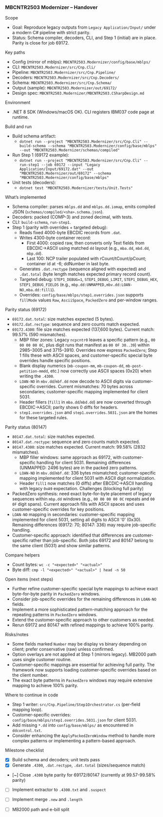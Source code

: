 ### MBCNTR2503 Modernizer – Handover

Scope
- Goal: Reproduce legacy outputs from `Legacy Application/Input/` under a modern C# pipeline with strict parity.
- Status: Schema compiler, decoders, CLI, and Step 1 (initial) are in place. Parity is close for job 69172.

Key paths
- Config (mirror of mblps): `MBCNTR2503.Modernizer/config/base/mblps/`
- CLI: `MBCNTR2503.Modernizer/src/Cnp.Cli/`
- Pipeline: `MBCNTR2503.Modernizer/src/Cnp.Pipeline/`
- Decoders: `MBCNTR2503.Modernizer/src/Cnp.Decoders/`
- Schema: `MBCNTR2503.Modernizer/src/Cnp.Schema/`
- Output (sample): `MBCNTR2503.Modernizer/out/69172/`
- Design spec: `MBCNTR2503.Modernizer/MBCNTR2503.CSharpDesign.md`

Environment
- .NET 8 SDK (Windows/macOS OK). CLI registers IBM037 code page at runtime.

Build and run
- Build schema artifact:
  - `dotnet run --project "MBCNTR2503.Modernizer/src/Cnp.Cli" -- build-schema --schema "MBCNTR2503.Modernizer/config/base/mblps" --out "MBCNTR2503.Modernizer/schemas/compiled"`
- Run Step 1 (69172 example):
  - `dotnet run --project "MBCNTR2503.Modernizer/src/Cnp.Cli" -- run-step1 --job 69172 --input "Legacy Application/Input/69172.dat" --out "MBCNTR2503.Modernizer/out/69172" --schema "MBCNTR2503.Modernizer/config/base/mblps"`
- Unit tests (decoders):
  - `dotnet test "MBCNTR2503.Modernizer/tests/Unit.Tests"`

What’s implemented
- Schema compiler: parses `mblps.dd` and `mblps.dd.iomap`, emits compiled JSON (`schemas/compiled/<sha>.schema.json`).
- Decoders: packed (COMP-3) and zoned decimal, with tests.
- CLI: `build-schema`, `run-step1`.
- Step 1 (parity with overrides + targeted debug):
  - Reads fixed 4000-byte EBCDIC records from `.dat`.
  - Writes 4300-byte container record:
    - First 4000: copied raw, then converts only Text fields from EBCDIC→ASCII using matched `dd` layout (e.g., `mba.dd`, `mbd.dd`, `mbp.dd`).
    - Last 100: NCP trailer populated with rCount/tCount/pCount; container id at -6; ddNumber in last byte.
  - Generates `.dat.rectype` (sequence aligned with expected) and `.dat.total` (byte length matches expected primary record count).
  - Targeted debug: `STEP1_DEBUG=1`, `STEP1_DEBUG_LIMIT`, `STEP1_DEBUG_HEX`, `STEP1_DEBUG_FIELDS` (e.g., `mbp.dd:UNMAPPED,mbv.dd:LOAN-NO,mba.dd:fill1`).
  - Overrides: `config/base/mblps/step1.overrides.json` supports `fillMode` values `Raw`, `AsciiSpace`, `PackedZero` and per-window ranges.

Parity status (69172)
- `69172.dat.total`: size matches expected (5 bytes).
- `69172.dat.rectype`: sequence and zero counts match expected.
- `69172.4300`: file size matches expected (137,600 bytes). Current match: 99.57% (590 mismatches).
  - MBP filler zones: Legacy `ncpcntr0` leaves a specific pattern (e.g., `00 00 00 00 0C`, plus digit runs that manifest as `00 0F 30..39`) within 2985–3005 and 3715–3910. Overrides now express `PackedZero`; Step 1 fills these with ASCII spaces, and customer-specific special byte overrides handle specific positions.
  - Blank display numerics (`mb-coupon-mm`, `mb-coupon-dd`, `mb-post-petition-mmdd`, etc.) now correctly use ASCII spaces (0x20) when writing the `.4300`.
  - `LOAN-NO` in `mbv.dd`/`mbf.dd` now decode to ASCII digits via customer-specific overrides. Current mismatches: 70 bytes across secondaries; customer-specific mapping implemented for client 5031.
  - Header fillers (`fill1` in `mba.dd`/`mbd.dd`) are now converted through EBCDIC→ASCII; parity shows 0 diffs for headers.
  - `step1.overrides.json` and `step1.overrides.5031.json` are the homes for these targeted rules.

Parity status (80147)
- `80147.dat.total`: size matches expected.
- `80147.dat.rectype`: sequence and zero counts match expected.
- `80147.4300`: size matches expected. Current match: 99.58% (2832 mismatches).
  - MBP filler windows: same approach as 69172, with customer-specific handling for client 5031. Remaining differences (UNMAPPED: 2496 bytes) are in the packed zero patterns.
  - `LOAN-NO` in `mbv.dd`/`mbf.dd`: 336 bytes mismatched; customer-specific mapping implemented for client 5031 with ASCII digit normalization.
  - Header `fill1` now matches (0 diffs) after EBCDIC→ASCII handling with legacy `0xA9` expectation.
Challenges (blocking full parity)
- PackedZero synthesis: need exact byte-for-byte placement of legacy sequences within `mbp.dd` windows (e.g., `00 00 00 00 0C` repeats and `00 0F` digit spans). Current approach fills with ASCII spaces and uses customer-specific overrides for key positions.
- `LOAN-NO` mapping in secondaries: customer-specific mapping implemented for client 5031, setting all digits to ASCII '0' (0x30). Remaining differences (69172: 70; 80147: 336) may require job-specific handling.
- Customer-specific approach: identified that differences are customer-specific rather than job-specific. Both jobs 69172 and 80147 belong to the same client (5031) and show similar patterns.


Compare helpers
- Count bytes: `wc -c "<expected>" "<actual>"`
- Byte diff: `cmp -l "<expected>" "<actual>" | head -n 50`

Open items (next steps)
 - Further refine customer-specific special byte mappings to achieve exact byte-for-byte parity in `PackedZero` windows.
 - Consider job-specific overrides for the remaining differences in `LOAN-NO` fields.
 - Implement a more sophisticated pattern-matching approach for the repeating patterns in `PackedZero` windows.
 - Extend the customer-specific approach to other customers as needed.
 - Rerun 69172 and 80147 with refined mappings to achieve 100% parity.

Risks/notes
- Some fields marked `Number` may be display vs binary depending on client; prefer conservative (raw) unless confirmed.
- Option overlays are not applied at Step 1 (mirrors legacy). MB2000 path uses single customer routine.
- Customer-specific mappings are essential for achieving full parity. The framework now supports loading customer-specific overrides based on the client number.
- The exact byte patterns in `PackedZero` windows may require extensive mapping to achieve 100% parity.

Where to continue in code
- Step 1 writer: `src/Cnp.Pipeline/Step1Orchestrator.cs` (per-field mapping loop).
- Customer-specific overrides: `config/base/mblps/step1.overrides.5031.json` for client 5031.
- Add missing `*.dd` into `config/base/mblps/` as encountered in `ddcontrol.txt`.
- Consider enhancing the `ApplyPackedZeroWindow` method to handle more complex patterns or implementing a pattern-based approach.

Milestone checklist
- [x] Build schema and decoders; unit tests pass
- [x] Generate `.4300`, `.dat.rectype`, `.dat.total` (sizes/sequence match)
- [~] Close `.4300` byte parity for 69172/80147 (currently at 99.57-99.58% parity)
- [ ] Implement extractor to `.4300.txt` and `.suspect`
- [ ] Implement merge `.new` and `.length`
- [ ] MB2000 path and e-bill split


